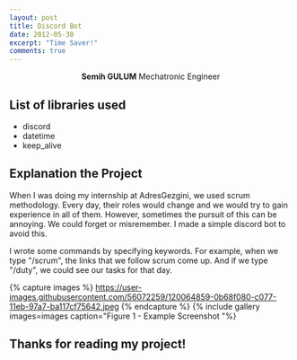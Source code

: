 ```yaml
---
layout: post
title: Discord Bot
date: 2012-05-30
excerpt: "Time Saver!"
comments: true
---
```

    
<center><b>Semih GULUM</b>    Mechatronic Engineer </center>

## List of libraries used
* discord
* datetime
* keep_alive

## Explanation the Project

When I was doing my internship at AdresGezgini, we used scrum methodology. Every day, their roles would change and we would try to gain experience in all of them. However, sometimes the pursuit of this can be annoying. We could forget or misremember. I made a simple discord bot to avoid this.

I wrote some commands by specifying keywords. For example, when we type "/scrum", the links that we follow scrum come up. And if we type "/duty", we could see our tasks for that day.

{% capture images %}
	https://user-images.githubusercontent.com/56072259/120064859-0b68f080-c077-11eb-97a7-ba117cf75642.jpeg
{% endcapture %}
{% include gallery images=images caption="Figure 1 - Example Screenshot "%}
<b>

## Thanks for reading my project!